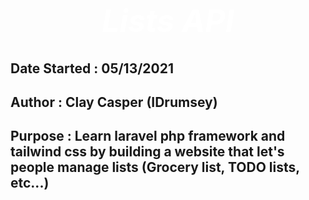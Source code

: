 <h1 style="text-align: center; font-size: 50px; color: #fff; font-style: italic;">Lists API</h1>

## Date Started : 05/13/2021

## Author : Clay Casper (IDrumsey)

## Purpose : Learn laravel php framework and tailwind css by building a website that let's people manage lists (Grocery list, TODO lists, etc...)

